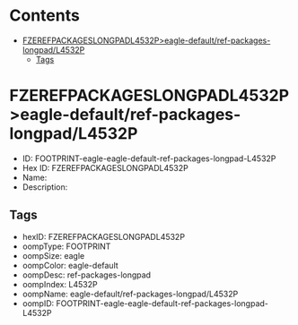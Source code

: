 



Contents
========

* [FZEREFPACKAGESLONGPADL4532P>eagle-default/ref-packages-longpad/L4532P](#fzerefpackageslongpadl4532peagle-defaultref-packages-longpadl4532p)
	* [Tags](#tags)

# FZEREFPACKAGESLONGPADL4532P>eagle-default/ref-packages-longpad/L4532P

- ID: FOOTPRINT-eagle-eagle-default-ref-packages-longpad-L4532P
- Hex ID: FZEREFPACKAGESLONGPADL4532P
- Name: 
- Description: 

## Tags

- hexID: FZEREFPACKAGESLONGPADL4532P
- oompType: FOOTPRINT
- oompSize: eagle
- oompColor: eagle-default
- oompDesc: ref-packages-longpad
- oompIndex: L4532P
- oompName: eagle-default/ref-packages-longpad/L4532P
- oompID: FOOTPRINT-eagle-eagle-default-ref-packages-longpad-L4532P
